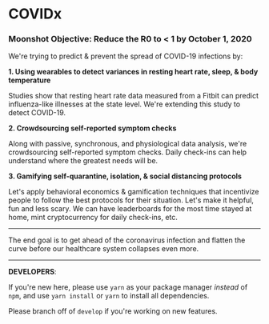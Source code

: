 # COVIDx


### Moonshot Objective: Reduce the R0 to < 1 by October 1, 2020


We're trying to predict & prevent the spread of COVID-19 infections by:

**1. Using wearables to detect variances in resting heart rate, sleep, & body temperature**

Studies show that resting heart rate data measured from a Fitbit can predict influenza-like illnesses at the state level. We're extending this study to detect COVID-19.


**2. Crowdsourcing self-reported symptom checks**

Along with passive, synchronous, and physiological data analysis, we're crowdsourcing self-reported symptom checks. Daily check-ins can help understand where the greatest needs will be.


**3. Gamifying self-quarantine, isolation, & social distancing protocols**

Let's apply behavioral economics & gamification techniques that incentivize people to follow the best protocols for their situation. Let's make it helpful, fun and less scary. We can have leaderboards for the most time stayed at home, mint cryptocurrency for daily check-ins, etc.

---

The end goal is to get ahead of the coronavirus infection and flatten the curve before our healthcare system collapses even more.

---

**DEVELOPERS**:

If you're new here, please use `yarn` as your package manager *instead* of `npm`, and use `yarn install` or `yarn` to install all dependencies.

Please branch off of `develop` if you're working on new features.
